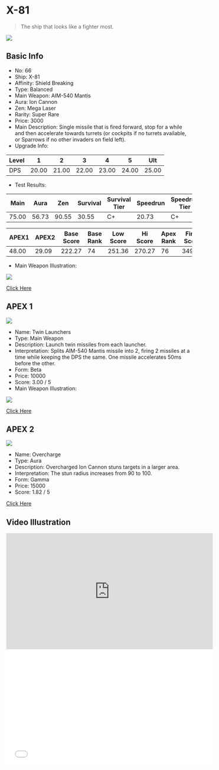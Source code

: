 # X-81

> The ship that looks like a fighter most.

<img src="/ships/ship_66.png" style={{zoom:1}}/>

## Basic Info

- No: 66
- Ship: X-81
- Affinity: Shield Breaking
- Type: Balanced
- Main Weapon: AIM-540 Mantis
- Aura: Ion Cannon
- Zen: Mega Laser
- Rarity: Super Rare
- Price: 3000
- Main Description: Single missile that is fired forward, stop for a while and then accelerate towards turrets (or cockpits if no turrets available, or Sparrows if no other invaders on field left).
- Upgrade Info: 

| Level | 1 | 2 | 3 | 4 | 5 | Ult |
|--|--|--|--|--|--|--|
| DPS | 20.00 | 21.00 | 22.00 | 23.00 | 24.00 | 25.00 |

- Test Results: 

| Main | Aura | Zen | Survival | Survival Tier | Speedrun | Speedrun Tier | Fun | Fun Tier |
|--|--|--|--|--|--|--|--|--|
| 75.00 | 56.73 | 90.55 | 30.55 | C+ | 20.73 | C+ | 27.82 | C+ |

| APEX1 | APEX2 | Base Score | Base Rank | Low Score | Hi Score | Apex Rank | Final Score | FinalRank |
|--|--|--|--|--|--|--|--|--|
| 48.00 | 29.09 | 222.27 | 74 | 251.36 | 270.27 | 76 | 349.36 | 79 |

- Main Weapon Illustration:

<img src="/illustration/main_66.gif" style={{zoom:1}}/>

[Click Here](https://gamefaqs.gamespot.com/iphone/193681-phoenix-ii/faqs/76704/ship-details-part-7#x-81)

## APEX 1

<img src="/ships/ship_66_apex_1.png" style={{zoom:1}}/>

- Name: Twin Launchers
- Type: Main Weapon
- Description: Launch twin missiles from each launcher.
- Interpretation: Splits AIM-540 Mantis missile into 2, firing 2 missiles at a time while keeping the DPS the same. One missile accelerates 50ms before the other.
- Form: Beta
- Price: 10000
- Score: 3.00 / 5
- Main Weapon Illustration:

<img src="/illustration/main_66_beta.gif" style={{zoom:1}}/>

[Click Here](https://gamefaqs.gamespot.com/iphone/193681-phoenix-ii/faqs/76704/ship-details-part-7#beta-main-weapon-twin-launchers-c10000)

## APEX 2

<img src="/ships/ship_66_apex_2.png" style={{zoom:1}}/>

- Name: Overcharge
- Type: Aura
- Description: Overcharged Ion Cannon stuns targets in a larger area.
- Interpretation: The stun radius increases from 90 to 100.
- Form: Gamma
- Price: 15000
- Score: 1.82 / 5

[Click Here](https://gamefaqs.gamespot.com/iphone/193681-phoenix-ii/faqs/76704/ship-details-part-7#gamma-ic-overcharge-c15000)

## Video Illustration

<iframe width="560" height="315" src="https://www.youtube.com/embed/mkojw4AcYfU?si=nLJ4n5yuUZ5x7T7Q" title="YouTube video player" frameborder="0" allow="accelerometer; autoplay; clipboard-write; encrypted-media; gyroscope; picture-in-picture; web-share" referrerpolicy="strict-origin-when-cross-origin" allowfullscreen></iframe>

<br/>

<iframe width="560" height="315" src="//player.bilibili.com/player.html?aid=234826440&bvid=BV1a8411r7na&cid=1302237790&p=1&autoplay=false" scrolling="no" border="0" frameborder="no" allow="accelerometer; autoplay; clipboard-write; encrypted-media; gyroscope; picture-in-picture; web-share" framespacing="0" allowfullscreen="true"> </iframe>
